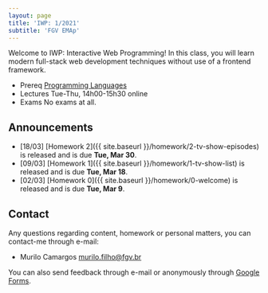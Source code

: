 ```yaml
---
layout: page
title: 'IWP: 1/2021'
subtitle: 'FGV EMAp'
---
```


Welcome to IWP: Interactive Web Programming! In this class, you will learn modern full-stack web development techniques without use of a frontend framework.

- <span class="label">Prereq</span> [Programming Languages](https://emap.fgv.br/en/discipline/graduacao-matematica-aplicada-graduacao-ciencia-de-dados/programming-languages)<br/>
- <span class="label">Lectures</span> Tue-Thu, 14h00-15h30 online <br/>
- <span class="label">Exams</span> No exams at all.

## Announcements
- [18/03] [Homework 2]({{ site.baseurl }}/homework/2-tv-show-episodes) is released and is due **Tue, Mar 30**.
- [09/03] [Homework 1]({{ site.baseurl }}/homework/1-tv-show-list) is released and is due **Tue, Mar 18**.
- [02/03] [Homework 0]({{ site.baseurl }}/homework/0-welcome) is released and is due **Tue, Mar 9**.

## Contact
Any questions regarding content, homework or personal matters, you can contact-me through e-mail:
- Murilo Camargos [murilo.filho@fgv.br](mailto:murilo.filho@fgv.br)

You can also send feedback through e-mail or anonymously through [Google Forms](https://forms.gle/BR4qMSmW55zkcEUh6).
